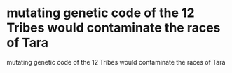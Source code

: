 # mutating genetic code of the 12 Tribes would contaminate the races of Tara

mutating genetic code of the 12 Tribes would contaminate the races of Tara